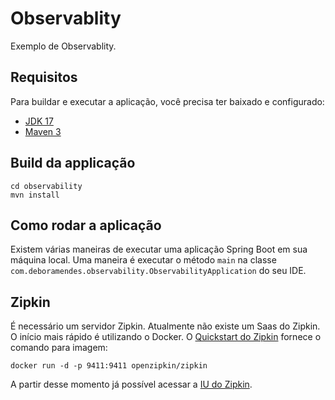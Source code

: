 # Observablity

Exemplo de Observablity.

## Requisitos

Para buildar e executar a aplicação, você precisa ter baixado e configurado:

- [JDK 17](https://www.oracle.com/br/java/technologies/javase/jdk17-archive-downloads.html)
- [Maven 3](https://maven.apache.org)

## Build da applicação
```shell
cd observability
mvn install
```


## Como rodar a aplicação

Existem várias maneiras de executar uma aplicação Spring Boot em sua máquina local. 
Uma maneira é executar o método `main` na classe `com.deboramendes.observability.ObservabilityApplication` do seu IDE.

## Zipkin

É necessário um servidor Zipkin.
Atualmente não existe um Saas do Zipkin.
O início mais rápido é utilizando o Docker.
O [Quickstart do Zipkin](https://zipkin.io/pages/quickstart) fornece o comando para imagem:
```shell
docker run -d -p 9411:9411 openzipkin/zipkin    
```
A partir desse momento já possível acessar a [IU do Zipkin](http://localhost:9411/zipkin/).
